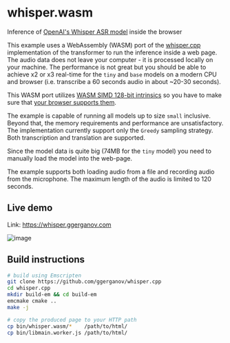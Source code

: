 # whisper.wasm

Inference of [OpenAI's Whisper ASR model](https://github.com/openai/whisper) inside the browser

This example uses a WebAssembly (WASM) port of the [whisper.cpp](https://github.com/ggerganov/whisper.cpp)
implementation of the transformer to run the inference inside a web page. The audio data does not leave your computer -
it is processed locally on your machine. The performance is not great but you should be able to achieve x2 or x3
real-time for the `tiny` and `base` models on a modern CPU and browser (i.e. transcribe a 60 seconds audio in about
~20-30 seconds).

This WASM port utilizes [WASM SIMD 128-bit intrinsics](https://emcc.zcopy.site/docs/porting/simd/) so you have to make
sure that [your browser supports them](https://webassembly.org/roadmap/).

The example is capable of running all models up to size `small` inclusive. Beyond that, the memory requirements and
performance are unsatisfactory. The implementation currently support only the `Greedy` sampling strategy. Both
transcription and translation are supported.

Since the model data is quite big (74MB for the `tiny` model) you need to manually load the model into the web-page.

The example supports both loading audio from a file and recording audio from the microphone. The maximum length of the
audio is limited to 120 seconds.

## Live demo

Link: https://whisper.ggerganov.com

![image](https://user-images.githubusercontent.com/1991296/197348344-1a7fead8-3dae-4922-8b06-df223a206603.png)

## Build instructions

```bash (v3.1.2)
# build using Emscripten
git clone https://github.com/ggerganov/whisper.cpp
cd whisper.cpp
mkdir build-em && cd build-em
emcmake cmake ..
make -j

# copy the produced page to your HTTP path
cp bin/whisper.wasm/*    /path/to/html/
cp bin/libmain.worker.js /path/to/html/
```
